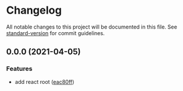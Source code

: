 # Changelog

All notable changes to this project will be documented in this file. See [standard-version](https://github.com/conventional-changelog/standard-version) for commit guidelines.

## 0.0.0 (2021-04-05)

### Features

- add react root ([eac80ff](https://github.com/wasilakkf/kajet/commit/eac80ff83647709588fb2f55d14d6d0695c35bdc))
